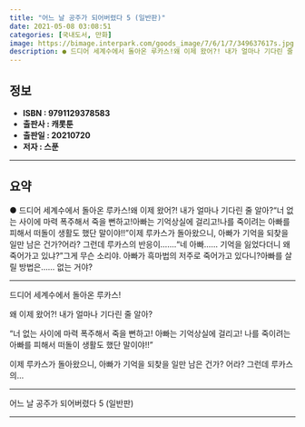 ```yaml
---
title: "어느 날 공주가 되어버렸다 5 (일반판)"
date: 2021-05-08 03:08:51
categories: [국내도서, 만화]
image: https://bimage.interpark.com/goods_image/7/6/1/7/349637617s.jpg
description: ● 드디어 세계수에서 돌아온 루카스!왜 이제 왔어?! 내가 얼마나 기다린 줄 알아?“너 없는 사이에 마력 폭주해서 죽을 뻔하고!아빠는 기억상실에 걸리고!나를 죽이려는 아빠를 피해서 떠돌이 생활도 했단 말이야!!”이제 루카스가 돌아왔으니, 아빠가 기억을 되찾을 일만 남은 건가?어라? 그
---
```


## **정보**

- **ISBN : 9791129378583**
- **출판사 : 캐롯툰**
- **출판일 : 20210720**
- **저자 : 스푼**

------



## **요약**

●  드디어 세계수에서 돌아온 루카스!왜 이제 왔어?! 내가 얼마나 기다린 줄 알아?“너 없는 사이에 마력 폭주해서 죽을 뻔하고!아빠는 기억상실에 걸리고!나를 죽이려는 아빠를 피해서 떠돌이 생활도 했단 말이야!!”이제 루카스가 돌아왔으니, 아빠가 기억을 되찾을 일만 남은 건가?어라? 그런데 루카스의 반응이…….“네 아빠…… 기억을 잃었다더니 왜 죽어가고 있냐?”그게 무슨 소리야. 아빠가 흑마법의 저주로 죽어가고 있다니?아빠를 살릴 방법은…… 없는 거야?

------

드디어 세계수에서 돌아온 루카스!

왜 이제 왔어?! 내가 얼마나 기다린 줄 알아?

“너 없는 사이에 마력 폭주해서 죽을 뻔하고!
아빠는 기억상실에 걸리고!
나를 죽이려는 아빠를 피해서 떠돌이 생활도 했단 말이야!!”

이제 루카스가 돌아왔으니, 아빠가 기억을 되찾을 일만 남은 건가?
어라? 그런데 루카스의... 

------


어느 날 공주가 되어버렸다 5 (일반판) 

------


